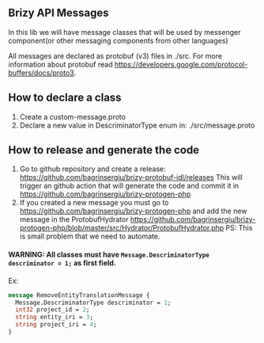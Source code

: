## Brizy API Messages

In this lib we will have message classes that will be used by messenger 
component(or other messaging components from other languages)

All messages are declared as protobuf (v3) files in ./src. 
For more information about protobuf read https://developers.google.com/protocol-buffers/docs/proto3.

## How to declare a class

1. Create a custom-message.proto 
2. Declare a new value in DescriminatorType enum in: ./src/message.proto

## How to release and generate the code
1. Go to github repository and create a release: https://github.com/bagrinsergiu/brizy-protobuf-idl/releases
   This will trigger an github action that will generate the code and commit it in https://github.com/bagrinsergiu/brizy-protogen-php
2. If you created a new message you must go to https://github.com/bagrinsergiu/brizy-protogen-php 
   and add the new message in the ProtobufHydrator
   https://github.com/bagrinsergiu/brizy-protogen-php/blob/master/src/Hydrator/ProtobufHydrator.php
   PS: This is small problem that we need to automate.
   
#### WARNING: All classes must have `Message.DescriminatorType descriminator = 1;` as  first field.

Ex: 
```protobuf
message RemoveEntityTranslationMessage {
  Message.DescriminatorType descriminator = 1;
  int32 project_id = 2;
  string entity_iri = 3;
  string project_iri = 4;
}
```